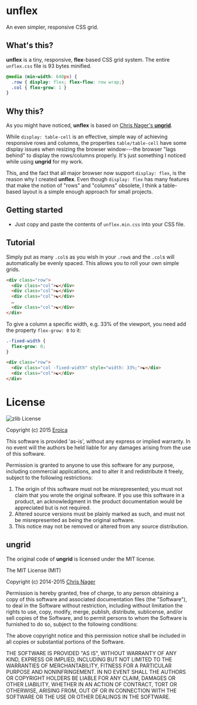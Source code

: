 # unflex

An even simpler, responsive CSS grid.


## What's this?

__unflex__ is a tiny, responsive, **flex**-based CSS grid system.
The entire `unflex.css` file is 93 bytes minified.


```css
@media (min-width: 640px) {
  .row { display: flex; flex-flow: row wrap;}
  .col { flex-grow: 1 }
}
```

## Why this?

As you might have noticed, __unflex__ is based on
[Chris Nager's __ungrid__](https://github.com/chrisnager/ungrid).

While `display: table-cell` is an effective, simple way of achieving
responsive rows and columns, the properties `table/table-cell` have some
display issues when resizing the browser window---the browser
"lags behind" to display the rows/columns properly. It's just something
I noticed while using __ungrid__ for my work.

This, and the fact that all major browser now support `display: flex`,
is the reason why I created __unflex__. Even though `display: flex` has
many features that make the notion of "rows" and "columns" obsolete,
I think a table-based layout is a simple enough approach for small
projects.


## Getting started

- Just copy and paste the contents of `unflex.min.css` into your CSS file.

## Tutorial

Simply put as many `.col`s as you wish in your `.row`s and the `.col`s
will automatically be evenly spaced. This allows you to roll your own
simple grids.

```html
<div class="row">
  <div class="col">☯</div>
  <div class="col">☯</div>
  <div class="col">☯</div>
  …
  <div class="col">☯</div>
</div>
```

To give a column a specific width, e.g. 33% of the viewport, you need
add the property `flex-grow: 0` to it:

```css
.-fixed-width {
  flex-grow: 0;
}
````

```html
<div class="row">
  <div class="col -fixed-width" style="width: 33%;">☯</div>
  <div class="col">☯</div>
</div>
```

# License

![zlib License](https://img.shields.io/badge/license-zlib-blue.svg)

Copyright (c) 2015 [Eroica](https://github.com/Eroica)

This software is provided 'as-is', without any express or implied
warranty. In no event will the authors be held liable for any damages
arising from the use of this software.

Permission is granted to anyone to use this software for any purpose,
including commercial applications, and to alter it and redistribute it
freely, subject to the following restrictions:

1.	The origin of this software must not be misrepresented; you must
	not claim that you wrote the original software. If you use this
	software in a product, an acknowledgment in the product
	documentation would be appreciated but is not required.
2.	Altered source versions must be plainly marked as such, and must
	not be misrepresented as being the original software.
3.	This notice may not be removed or altered from any source
	distribution.

## ungrid

The original code of __ungrid__ is licensed under the MIT license.

The MIT License (MIT)

Copyright (c) 2014-2015 [Chris Nager](//twitter.com/chrisnager)

Permission is hereby granted, free of charge, to any person obtaining a copy of
this software and associated documentation files (the "Software"), to deal in
the Software without restriction, including without limitation the rights to
use, copy, modify, merge, publish, distribute, sublicense, and/or sell copies of
the Software, and to permit persons to whom the Software is furnished to do so,
subject to the following conditions:

The above copyright notice and this permission notice shall be included in all
copies or substantial portions of the Software.

THE SOFTWARE IS PROVIDED "AS IS", WITHOUT WARRANTY OF ANY KIND, EXPRESS OR
IMPLIED, INCLUDING BUT NOT LIMITED TO THE WARRANTIES OF MERCHANTABILITY, FITNESS
FOR A PARTICULAR PURPOSE AND NONINFRINGEMENT. IN NO EVENT SHALL THE AUTHORS OR
COPYRIGHT HOLDERS BE LIABLE FOR ANY CLAIM, DAMAGES OR OTHER LIABILITY, WHETHER
IN AN ACTION OF CONTRACT, TORT OR OTHERWISE, ARISING FROM, OUT OF OR IN
CONNECTION WITH THE SOFTWARE OR THE USE OR OTHER DEALINGS IN THE SOFTWARE.
